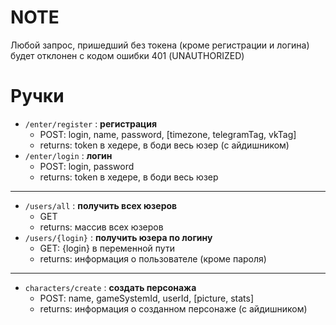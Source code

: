 # NOTE

Любой запрос, пришедший без токена (кроме регистрации и логина) будет отклонен с кодом ошибки 401 (UNAUTHORIZED)

# Ручки

- `/enter/register` : **регистрация**
    - POST: login, name, password, [timezone, telegramTag, vkTag]
    - returns: token в хедере, в боди весь юзер (с айдишником)
- `/enter/login` : **логин**
    - POST: login, password
    - returns: token в хедере, в боди весь юзер

---

- `/users/all` : **получить всех юзеров**
    - GET
    - returns: массив всех юзеров
- `/users/{login}` : **получить юзера по логину**
    - GET: {login} в переменной пути
    - returns: информация о пользователе (кроме пароля)

---

- `characters/create` : **создать персонажа**
    - POST: name, gameSystemId, userId, [picture, stats]
    - returns: информация о созданном персонаже (с айдишником)
